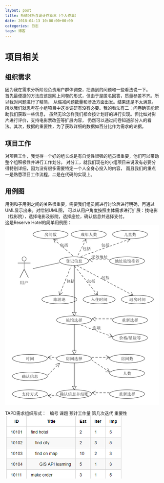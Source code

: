 ```yaml
---
layout: post
title: 系统分析与设计作业三（个人作业）
date: 2018-04-13 10:00:00+00:00
categories: 日志
tags: 博客
---
```

# 项目相关
## 组织需求
因为我在需求分析阶段负责用户群体调查，把遇到的问题和一些看法说一下。  
首先最便捷的方法应该是网上问卷的形式，但由于是匿名回答，质量参差不齐。所以我对问题进行了精简，
从缩减问题数量和涉及方面出发。结果还是不太满意。  
所以我们就思考在小组项目中这类调研有没有必要。我的看法有二：问卷确实能帮助我们获取一些信息，
虽然无论怎样我们都会按计划好的进行实现。但比如对影片进行评价，支持电影票改签等扩展内容，
仍然可以通过问卷知道部分人的看法。其次，数据的重要性，为了获取详细的数据如百分比作为需求的论据。
## 项目工作
对项目工作，我觉得一个好的组长或是有自觉性很强的组员很重要，他们可以带动整个组积极性并进行工作划分。
对分工，就我们现在的小组项目来说没有必要分得特别详细，因为没有很多需要特定一个人全身心投入的内容，
而且我们的重点一是熟悉项目工作流程，二是在代码的实现上。
## 用例图
用例和子用例之间的关系很重要，需要我们组员间进行讨论后进行明确，再通过UML显示出来。对绘制UML图，
可以从用户角度按照主体需求进行扩展：找电影（找影院），选择电影及影院，选择座位，确认信息并选择支付。  
这是Reserve Hotel的简单用例图：  
![](https://github.com/gaoynui/gaoynui.github.io/blob/master/_posts/pictures/ReserveHotelUS.png?raw=true)


TAPD需求组织形式：    
编号 课题 预计工作量 第几次迭代 重要性  
![](https://github.com/gaoynui/gaoynui.github.io/blob/master/_posts/pictures/ReserveHotelTAPD.png?raw=true)
